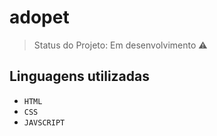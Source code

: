 # adopet

> Status do Projeto: Em desenvolvimento :warning:

## Linguagens utilizadas

- ``HTML``
- ``CSS``
- ``JAVSCRIPT``